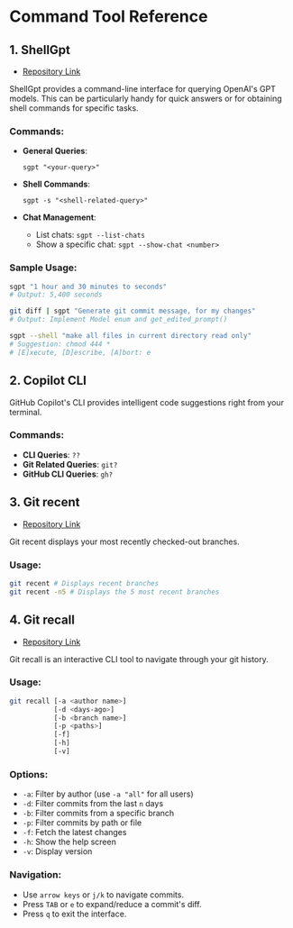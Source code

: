 
# Command Tool Reference

## 1. ShellGpt

* [Repository Link](https://github.com/TheR1D/shell_gpt)

ShellGpt provides a command-line interface for querying OpenAI's GPT models. This can be particularly handy for quick answers or for obtaining shell commands for specific tasks.

### Commands:

- **General Queries**: 
  ```
  sgpt "<your-query>"
  ```
  
- **Shell Commands**: 
  ```
  sgpt -s "<shell-related-query>"
  ```

- **Chat Management**:
  - List chats: `sgpt --list-chats`
  - Show a specific chat: `sgpt --show-chat <number>`

### Sample Usage:

```sh
sgpt "1 hour and 30 minutes to seconds"
# Output: 5,400 seconds

git diff | sgpt "Generate git commit message, for my changes"
# Output: Implement Model enum and get_edited_prompt()

sgpt --shell "make all files in current directory read only"
# Suggestion: chmod 444 *
# [E]xecute, [D]escribe, [A]bort: e
```

## 2. Copilot CLI

GitHub Copilot's CLI provides intelligent code suggestions right from your terminal.

### Commands:

- **CLI Queries**: `??`
- **Git Related Queries**: `git?`
- **GitHub CLI Queries**: `gh?`

## 3. Git recent

* [Repository Link](https://github.com/paulirish/git-recent)

Git recent displays your most recently checked-out branches.

### Usage:

```zsh
git recent # Displays recent branches
git recent -n5 # Displays the 5 most recent branches
```

## 4. Git recall

* [Repository Link](https://github.com/Fakerr/git-recall)

Git recall is an interactive CLI tool to navigate through your git history.

### Usage:

```sh
git recall [-a <author name>]
           [-d <days-ago>]
           [-b <branch name>]
           [-p <paths>]
           [-f]
           [-h]
           [-v]
```

### Options:

- `-a`: Filter by author (use `-a "all"` for all users)
- `-d`: Filter commits from the last `n` days
- `-b`: Filter commits from a specific branch
- `-p`: Filter commits by path or file
- `-f`: Fetch the latest changes
- `-h`: Show the help screen
- `-v`: Display version

### Navigation:

- Use `arrow keys` or `j/k` to navigate commits.
- Press `TAB` or `e` to expand/reduce a commit's diff.
- Press `q` to exit the interface.
